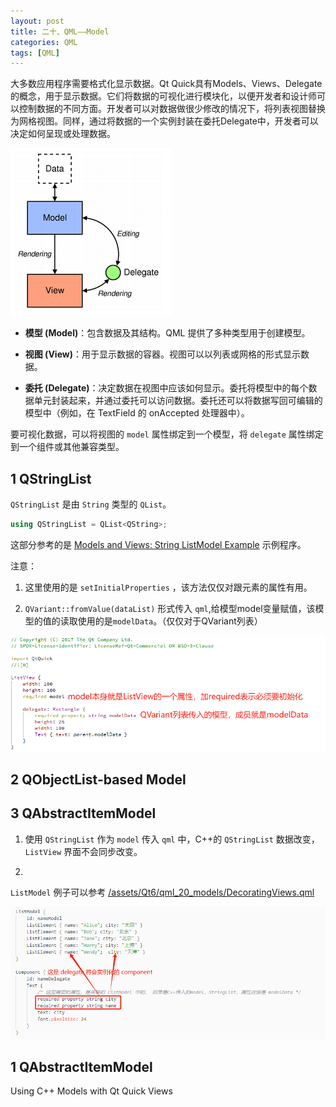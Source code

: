```yaml
---
layout: post
title: 二十、QML——Model
categories: QML
tags: [QML]
---
```


大多数应用程序需要格式化显示数据。Qt Quick具有Models、Views、Delegate的概念，用于显示数据。它们将数据的可视化进行模块化，以便开发者和设计师可以控制数据的不同方面。开发者可以对数据做很少修改的情况下，将列表视图替换为网格视图。同样，通过将数据的一个实例封装在委托Delegate中，开发者可以决定如何呈现或处理数据。

![alt text](image.png)

- **模型 (Model)**：包含数据及其结构。QML 提供了多种类型用于创建模型。

- **视图 (View)**：用于显示数据的容器。视图可以以列表或网格的形式显示数据。

- **委托 (Delegate)**：决定数据在视图中应该如何显示。委托将模型中的每个数据单元封装起来，并通过委托可以访问数据。委托还可以将数据写回可编辑的模型中（例如，在 TextField 的 onAccepted 处理器中）。

要可视化数据，可以将视图的 `model` 属性绑定到一个模型，将 `delegate` 属性绑定到一个组件或其他兼容类型。

## 1 QStringList

`QStringList` 是由 `String` 类型的 `QList`。

```c++
using QStringList = QList<QString>;
```

这部分参考的是 [Models and Views: String ListModel Example](https://doc.qt.io/qt-6.8/qtquick-models-stringlistmodel-example.html) 示例程序。

注意：

1. 这里使用的是 `setInitialProperties` ，该方法仅仅对跟元素的属性有用。

2. `QVariant::fromValue(dataList)` 形式传入 `qml`,给模型model变量赋值，该模型的值的读取使用的是`modelData`。（仅仅对于QVariant列表）

![alt text](image-2.png)

## 2 QObjectList-based Model







## 3 QAbstractItemModel 




1. 使用 `QStringList` 作为 `model` 传入 `qml` 中，C++的 `QStringList` 数据改变，`ListView` 界面不会同步改变。

2. 

`ListModel` 例子可以参考 [/assets/Qt6/qml_20_models/DecoratingViews.qml](/assets/Qt6/qml_20_models/DecoratingViews.qml)

![alt text](image-1.png)


## 1 QAbstractItemModel 



Using C++ Models with Qt Quick Views